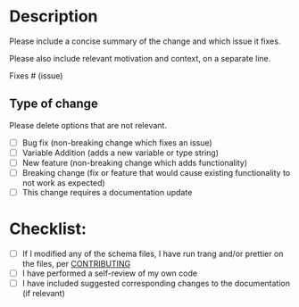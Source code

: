# Description

Please include a concise summary of the change and which issue it fixes. 

Please also include relevant motivation and context, on a separate line.

Fixes # (issue)

## Type of change

Please delete options that are not relevant.

- [ ] Bug fix (non-breaking change which fixes an issue)
- [ ] Variable Addition (adds a new variable or type string)
- [ ] New feature (non-breaking change which adds functionality)
- [ ] Breaking change (fix or feature that would cause existing functionality to not work as expected)
- [ ] This change requires a documentation update

# Checklist:

- [ ] If I modified any of the schema files, I have run trang and/or prettier on the files, per [CONTRIBUTING](https://github.com/citation-style-language/schema/blob/master/CONTRIBUTING.md)
- [ ] I have performed a self-review of my own code
- [ ] I have included suggested corresponding changes to the documentation (if relevant)
